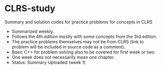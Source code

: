 # CLRS-study
Summary and solution codes for practice problems for concepts in CLRS

- Summarized weekly.  
- Follows the 4th edition mostly with some concepts from the 3rd edition.  
- The practice problems themselves may not be from CLRS (link to problem will be included in source code as a comment).  
- Basic C++ for problem solving also to be covered for first week or two.  
- One week does not necessarily mean one chapter.  
- Status: Summary Uploaded (week 1)
